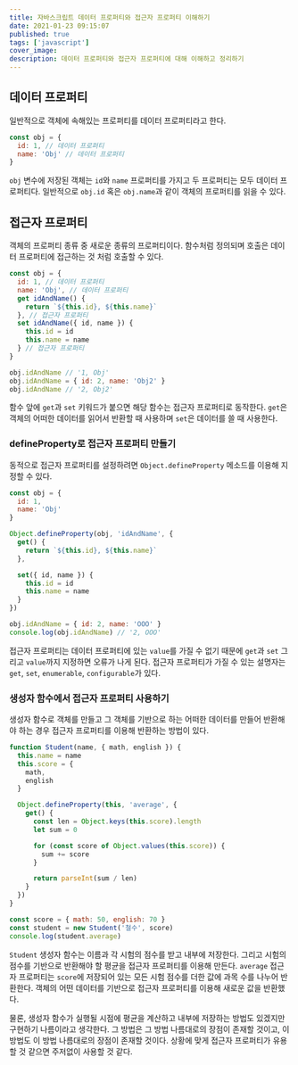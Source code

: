 ```yaml
---
title: 자바스크립트 데이터 프로퍼티와 접근자 프로퍼티 이해하기
date: 2021-01-23 09:15:07
published: true
tags: ['javascript']
cover_image:
description: 데이터 프로퍼티와 접근자 프로퍼티에 대해 이해하고 정리하기
---
```


## 데이터 프로퍼티

일반적으로 객체에 속해있는 프로퍼티를 데이터 프로퍼티라고 한다.

```js
const obj = {
  id: 1, // 데이터 프로퍼티
  name: 'Obj' // 데이터 프로퍼티
}
```

`obj` 변수에 저장된 객체는 `id`와 `name` 프로퍼티를 가지고 두 프로퍼티는 모두 데이터 프로퍼티다. 일반적으로 `obj.id` 혹은 `obj.name`과 같이 객체의 프로퍼티를 읽을 수 있다.

## 접근자 프로퍼티

객체의 프로퍼티 종류 중 새로운 종류의 프로퍼티이다. 함수처럼 정의되며 호출은 데이터 프로퍼티에 접근하는 것 처럼 호출할 수 있다.

```js
const obj = {
  id: 1, // 데이터 프로퍼티
  name: 'Obj', // 데이터 프로퍼티
  get idAndName() {
    return `${this.id}, ${this.name}`
  }, // 접근자 프로퍼티
  set idAndName({ id, name }) {
    this.id = id
    this.name = name
  } // 접근자 프로퍼티
}

obj.idAndName // '1, Obj'
obj.idAndName = { id: 2, name: 'Obj2' }
obj.idAndName // '2, Obj2'
```

함수 앞에 `get`과 `set` 키워드가 붙으면 해당 함수는 접근자 프로퍼티로 동작한다. `get`은 객체의 어떠한 데이터를 읽어서 반환할 때 사용하며 `set`은 데이터를 쓸 때 사용한다.

### defineProperty로 접근자 프로퍼티 만들기

동적으로 접근자 프로퍼티를 설정하려면 `Object.defineProperty` 메소드를 이용해 지정할 수 있다.

```js
const obj = {
  id: 1,
  name: 'Obj'
}

Object.defineProperty(obj, 'idAndName', {
  get() {
    return `${this.id}, ${this.name}`
  },

  set({ id, name }) {
    this.id = id
    this.name = name
  }
})

obj.idAndName = { id: 2, name: 'OOO' }
console.log(obj.idAndName) // '2, OOO'
```

접근자 프로퍼티는 데이터 프로퍼티에 있는 `value`를 가질 수 없기 때문에 `get`과 `set` 그리고 `value`까지 지정하면 오류가 나게 된다. 접근자 프로퍼티가 가질 수 있는 설명자는 `get`, `set`, `enumerable`, `configurable`가 있다.

### 생성자 함수에서 접근자 프로퍼티 사용하기

생성자 함수로 객체를 만들고 그 객체를 기반으로 하는 어떠한 데이터를 만들어 반환해야 하는 경우 접근자 프로퍼티를 이용해 반환하는 방법이 있다.

```js
function Student(name, { math, english }) {
  this.name = name
  this.score = {
    math,
    english
  }

  Object.defineProperty(this, 'average', {
    get() {
      const len = Object.keys(this.score).length
      let sum = 0

      for (const score of Object.values(this.score)) {
        sum += score
      }

      return parseInt(sum / len)
    }
  })
}

const score = { math: 50, english: 70 }
const student = new Student('철수', score)
console.log(student.average)
```

`Student` 생성자 함수는 이름과 각 시험의 점수를 받고 내부에 저장한다. 그리고 시험의 점수를 기반으로 반환해야 할 평균을 접근자 프로퍼티를 이용해 만든다. `average` 접근자 프로퍼티는 `score`에 저장되어 있는 모든 시험 점수를 더한 값에 과목 수를 나누어 반환한다. 객체의 어떤 데이터를 기반으로 접근자 프로퍼티를 이용해 새로운 값을 반환했다.

물론, 생성자 함수가 실행될 시점에 평균을 계산하고 내부에 저장하는 방법도 있겠지만 구현하기 나름이라고 생각한다. 그 방법은 그 방법 나름대로의 장점이 존재할 것이고, 이 방법도 이 방법 나름대로의 장점이 존재할 것이다. 상황에 맞게 접근자 프로퍼티가 유용할 것 같으면 주저없이 사용할 것 같다.
